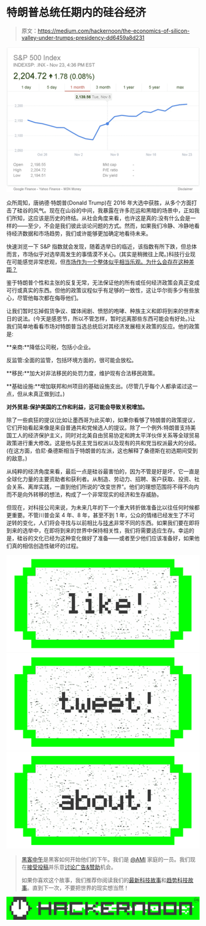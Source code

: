 # 特朗普总统任期内的硅谷经济

> 原文：<https://medium.com/hackernoon/the-economics-of-silicon-valley-under-trumps-presidency-dd6459a8d231>

![](img/dba2b5d1c25b6e09a270f2c401357774.png)

众所周知，唐纳德·特朗普(Donald Trump)在 2016 年大选中获胜，从多个方面打击了硅谷的风气。现在在山谷的中间，我暴露在许多厄运和黑暗的场景中，正如我们所知，这应该是历史的终结。从社会角度来看，也许这是真的:没有什么会是一样的——至少，不会是我们彼此谈论问题的方式。然而，如果我们冷静、冷静地看待经济数据和市场趋势，我们或许能够更加确定地看待未来。

快速浏览一下 S&P 指数就会发现，随着选举日的临近，该指数有所下跌，但总体而言，市场似乎对选举周发生的事情漠不关心。(其实是稍微往上爬。)科技行业现在可能感觉非常悲观，但[市场作为一个整体似乎相当乐观。为什么会存在这种差距？](http://www.theatlantic.com/liveblogs/2016/11/markets-trump-election/507089/)

鉴于特朗普个性和主张的反复无常，无法保证他的所有或任何经济政策会真正变成可行或真实的东西。但他的政策议程似乎有足够的一致性，这让华尔街多少有些放心，尽管他每次都在侮辱他们。

让我们暂时忘掉假货争议、媒体闹剧、愤怒的咆哮、种族主义和即将到来的世界末日的说法。(今天是感恩节，所以不管怎样，暂时远离那些东西可能会有好处。)让我们简单地看看市场对特朗普当选总统后对其经济发展相关政策的反应。他的政策是:

**亲商:**降低公司税，包括小企业。

反监管:全面的监管，包括环境方面的，很可能会放松。

**移民:**加大对非法移民的处罚力度，维护现有合法移民政策。

**基础设施:**增加联邦和州项目的基础设施支出。(尽管几乎每个人都承诺过这一点，但从未真正做到过。)

**对外贸易:保护美国的工作和利益，这可能会导致关税增加。**

除了一些疯狂的提议(比如让墨西哥为此买单)，如果你看够了特朗普的政策提议，它们开始看起来像是来自普通共和党候选人的提议。除了一个例外:特朗普支持美国工人的经济保护主义，同时对北美自由贸易协定和跨太平洋伙伴关系等全球贸易政策进行重大修改。这是他与民主党当权派以及现有的共和党当权派最大的分歧。(在这方面，伯尼·桑德斯相当于特朗普的左派，这也解释了桑德斯在初选期间受到的敌意。)

从纯粹的经济角度来看，最后一点是硅谷最害怕的，因为不管是好是坏，它一直是全球化力量的主要资助者和获利者。从制造、劳动力、招聘、客户获取、投资、社会关系、离岸实践，一直到他们所说的“改变世界”。他们的理想范围将不得不向内而不是向外转移的想法，构成了一个非常现实的经济和生存威胁。

但现在，对科技公司来说，为未来几年的下一个重大转折做准备比以往任何时候都更重要。不管川普会呆 4 年、8 年，甚至不到 1 年，公众的情绪已经发生了不可逆转的变化，人们将会寻找与以前相比与[技术](https://hackernoon.com/tagged/technology)非常不同的东西。如果我们要在即将到来的选举中，在即将到来的世界中保持相关性，我们将需要适应生存。幸运的是，硅谷的文化已经为这种变化做好了准备——或者至少他们应该准备好，如果他们真的相信创造性破坏的过程。

[![](img/50ef4044ecd4e250b5d50f368b775d38.png)](http://bit.ly/HackernoonFB)[![](img/979d9a46439d5aebbdcdca574e21dc81.png)](https://goo.gl/k7XYbx)[![](img/2930ba6bd2c12218fdbbf7e02c8746ff.png)](https://goo.gl/4ofytp)

> [黑客中午](http://bit.ly/Hackernoon)是黑客如何开始他们的下午。我们是 [@AMI](http://bit.ly/atAMIatAMI) 家庭的一员。我们现在[接受投稿](http://bit.ly/hackernoonsubmission)并乐意[讨论广告&赞助](mailto:partners@amipublications.com)机会。
> 
> 如果你喜欢这个故事，我们推荐你阅读我们的[最新科技故事](http://bit.ly/hackernoonlatestt)和[趋势科技故事](https://hackernoon.com/trending)。直到下一次，不要把世界的现实想当然！

![](img/be0ca55ba73a573dce11effb2ee80d56.png)